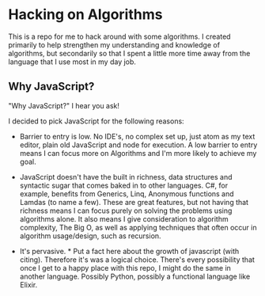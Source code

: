 # Hacking on Algorithms #

This is a repo for me to hack around with some algorithms. I created primarily to help strengthen my understanding and knowledge of algorithms, but secondarily so that I spent a little more time away from the language that I use most in my day job.

## Why JavaScript?

"Why JavaScript?" I hear you ask!

I decided to pick JavaScript for the following reasons:

* Barrier to entry is low. No IDE's, no complex set up, just atom as my text editor, plain old JavaScript and node for execution. A low barrier to entry means I can focus more on Algorithms and I'm more likely to achieve my goal.

* JavaScript doesn't have the built in richness, data structures and syntactic sugar that comes baked in to other languages. C#, for example, benefits from Generics, Linq, Anonymous functions and Lamdas (to name a few). These are great features, but not having that richness means I can focus purely on solving the problems using algorithms alone. It also means I give consideration to algorithm complexity, The Big O, as well as applying techniques that often occur in algorithm usage/design, such as recursion.

* It's pervasive. * Put a fact here about the growth of javascript (with citing). Therefore it's was a logical choice. There's every possibility that once I get to a happy place with this repo, I might do the same in another language. Possibly Python, possibly a functional language like Elixir.   
